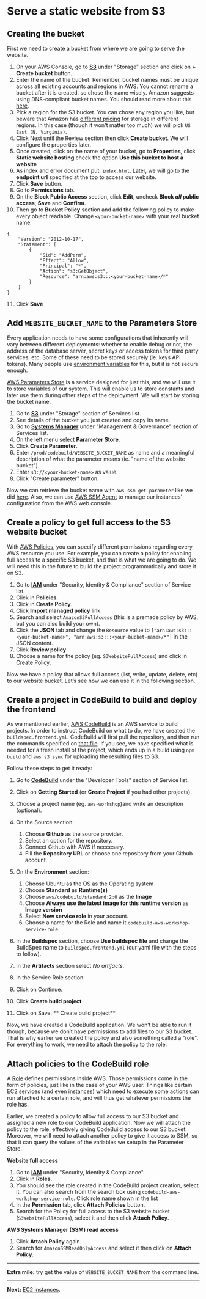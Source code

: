 # Serve a static website from S3

## Creating the bucket

First we need to create a bucket from where we are going to serve the website.

1. On your AWS Console, go to **[S3](https://console.aws.amazon.com/s3/)** under "Storage" section and click on **+ Create bucket** button.
2. Enter the name of the bucket. Remember, bucket names must be unique across all existing accounts and regions in AWS. You cannot rename a bucket after it is created, so chose the name wisely. Amazon suggests using DNS-compliant bucket names. You should read more about this [here](https://docs.aws.amazon.com/AmazonS3/latest/dev/BucketRestrictions.html#bucketnamingrules).
3. Pick a region for the S3 bucket. You can chose any region you like, but beware that Amazon has [different pricing](https://aws.amazon.com/s3/pricing/) for storage in different regions. In this case (though it won't matter too much) we will pick `US East (N. Virginia)`.
4. Click Next until the Review section then click **Create bucket**. We will configure the properties later.
5. Once created, click on the name of your bucket, go to **Properties**, click **Static website hosting** check the option **Use this bucket to host a website**
6. As index and error document put: `index.html`. Later, we will go to the **endpoint url** specified at the top to access our website.
7. Click **Save** button.
8. Go to **Permissions** tab.
9. On the **Block Public Access** section, click **Edit**, uncheck **Block _all_ public access**, **Save** and **Confirm**.
10. Then go to **Bucket Policy** section and add the following policy to make every object readable. Change `<your-bucket-name>` with your real bucket name:
  ```
  {
      "Version": "2012-10-17",
      "Statement": [
          {
              "Sid": "AddPerm",
              "Effect": "Allow",
              "Principal": "*",
              "Action": "s3:GetObject",
              "Resource": "arn:aws:s3:::<your-bucket-name>/*"
          }
      ]
  }
  ```
11. Click **Save**


## Add `WEBSITE_BUCKET_NAME` to the Parameters Store

Every application needs to have some configurations that inherently will vary between different deployments: whether to enable debug or not, the address of the database server, secret keys or access tokens for third party services, etc. Some of these need to be stored securely (ie. keys API tokens). Many people use [environment variables](https://en.wikipedia.org/wiki/Environment_variable) for this, but it is not secure enough.

[AWS Parameters Store](http://docs.aws.amazon.com/systems-manager/latest/userguide/systems-manager-paramstore.html) is a service designed for just this, and we will use it to store variables of our system. This will enable us to store constants and later use them during other steps of the deployment. We will start by storing the bucket name.

1. Go to **[S3](https://console.aws.amazon.com/s3/)** under "Storage" section of Services list.
2. See details of the bucket you just created and copy its name.
3. Go to **[Systems Manager](https://console.aws.amazon.com/systems-manager/)** under "Management & Governance" section of Services list.
4. On the left menu select **Parameter Store**.
5. Click **Create Parameter**.
6. Enter `/prod/codebuild/WEBSITE_BUCKET_NAME` as name and a meaningful description of what the parameter means (ie. "name of the website bucket").
7. Enter `s3://<your-bucket-name>` as value.
8. Click "Create parameter" button.

Now we can retrieve the bucket name with `aws ssm get-parameter` like we did [here](/buildspec.frontend.yml). Also, we can use [AWS SSM Agent](http://docs.aws.amazon.com/systems-manager/latest/userguide/ssm-agent.html) to manage our instances' configuration from the AWS web console.


## Create a policy to get full access to the S3 website bucket

With [AWS Policies](http://docs.aws.amazon.com/IAM/latest/UserGuide/access_policies.html), you can specify different permissions regarding every AWS resource you use. For example, you can create a policy for enabling full access to a specific S3 bucket, and that is what we are going to do. We will need this in the future to build the project programmatically and store it on S3.

1. Go to **[IAM](https://console.aws.amazon.com/iam/)** under "Security, Identity & Compliance" section of Service list.
2. Click in **Policies**.
3. Click in **Create Policy**.
4. Click **Import managed policy** link.
5. Search and select `AmazonS3FullAccess` (this is a premade policy by AWS, but you can also build your own).
6. Click the **JSON** tab and change the `Resource` value to `["arn:aws:s3:::<your-bucket-name>", "arn:aws:s3:::<your-bucket-name>/*"]` in the JSON content.
7. Click **Review policy**
8. Choose a name for the policy (eg. `S3WebsiteFullAccess`) and click in Create Policy.

Now we have a policy that allows full access (list, write, update, delete, etc) to our website bucket. Let’s see how we can use it in the following section.


## Create a project in CodeBuild to build and deploy the frontend

As we mentioned earlier, [AWS CodeBuild](https://aws.amazon.com/codebuild/) is an AWS service to build projects. In order to instruct CodeBuild on what to do, we have created the `buildspec.frontend.yml`. CodeBuild will first pull the repository, and then run the commands specified on [that file](/buildspec.frontend.yml). If you see, we have specified what is needed for a fresh install of the project, which ends up in a build using `npm build` and `aws s3 sync` for uploading the resulting files to S3.

Follow these steps to get it ready:

1. Go to **[CodeBuild](https://console.aws.amazon.com/codesuite/codebuild/)** under the "Developer Tools" section of Service list.
2. Click on **Getting Started** (or **Create Project** if you had other projects).
3. Choose a project name (eg. `aws-workshop`)and write an description (optional).
4. On the Source section:
   1. Choose **Github** as the source provider.
   2. Select an option for the repository.
   3. Connect Github with AWS if neccesary.
   4. Fill the **Repository URL** or choose one repository from your Github account.
5. On the **Environment** section:
   1. Choose Ubuntu as the OS as the Operating system
   2. Choose **Standard** as **Runtime(s)**
   3. Choose `aws/codebuild/standard:2:0` as the **Image**
   4. Choose **Always use the latest image for this runtime version** as **Image version** 
   5. Select **New service role** in your account.
   6. Choose a name for the Role and name it `codebuild-aws-workshop-service-role`.   
6. In the **Buildspec** section, choose **Use buildspec file** and change the BuildSpec name to `buildspec.frontend.yml` (our yaml file with the steps to follow).
6. In the **Artifacts** section select _No artifacts_.
7. In the Service Role section:

8. Click on Continue.
8. Click **Create build project**
9. Click on Save. ** Create build project**

Now, we have created a CodeBuild application. We won’t be able to run it though, because we don’t have permissions to add files to our S3 bucket. That is why earlier we created the policy and also something called a "role". For everything to work, we need to attach the policy to the role.

## Attach policies to the CodeBuild role

A [Role](http://docs.aws.amazon.com/IAM/latest/UserGuide/id_roles.html) defines permissions inside AWS. Those permissions come in the form of policies, just like in the case of your AWS user. Things like certain EC2 services (and even instances) which need to execute some actions can run attached to a certain role, and will thus get whatever permissions the role has.

Earlier, we created a policy to allow full access to our S3 bucket and assigned a new role to our CodeBuild application. Now we will attach the policy to the role, effectively giving CodeBuild access to our S3 bucket. Moreover, we will need to attach another policy to give it access to SSM, so that it can query the values of the variables we setup in the Parameter Store.

**Website full access**

1. Go to **[IAM](https://console.aws.amazon.com/iam/)** under "Security, Identity & Compliance".
2. Click in **Roles**.
3. You should see the role created in the CodeBuild project creation, select it. You can also search from the search box using `codebuild-aws-workshop-service-role`. Click role name shown in the list
4. In the **Permission** tab, click **Attach Policies** button.
5. Search for the Policy for full access to the S3 website bucket (`S3WebsiteFullAccess`), select it and then click **Attach Policy**.

**AWS Systems Manager (SSM) read access**

1. Click **Attach Policy** again.
2. Search for `AmazonSSMReadOnlyAccess` and select it then click on **Attach Policy**.

---
**Extra mile:** try get the value of `WEBSITE_BUCKET_NAME` from the command line.

---

**Next:** [EC2 instances](/workshop/s3-web-ec2-api-rds/02-EC2-instances.md).
